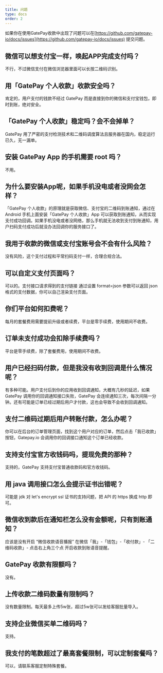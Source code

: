 ```yaml
---
title: 问题
type: docs
order: 2
---
```


如果你在使用GatePay收款中出现了问题可以在[https://github.com/gatepay-io/docs/issues](https://github.com/gatepay-io/docs/issues) 提交问题。

## 微信可以想支付宝一样，唤起APP完成支付吗？

不行，不过微信支付在微信浏览器里面可以长按二维码识别。

## 用「GatePay 个人收款」收款安全吗？

肯定的，用户支付的钱款不经过 GatePay 而是直接到你的微信和支付宝钱包，即时到账，绝对安全。

## 「GatePay 个人收款」稳定吗？会不会掉单？

GatePay 用了严密的支付检测技术和二维码调度算法且服务器在国内，稳定运行已久，无一漏单。

## 安装 GatePay App 的手机需要 root 吗？

不用。

## 为什么要安装App呢，如果手机没电或者没网会怎样？

「GatePay 个人收款」的原理就是获取微信、支付宝的二维码到账通知，通过在 Android 手机上面安装「GatePay 个人收款」App 可以获取到账通知，从而实现支付成功回调。如果手机没电或者没网络，那么手机就无法收到支付到账通知，用户扫码支付成功后就没办法回调你的服务接口了。

## 我用于收款的微信或支付宝账号会不会有什么风险？

没有风险，这个支付过程和平常扫码支付一样，合理合规合法。

## 可以自定义支付页面吗？

可以的。支付接口请求得到的支付链接 通过设置 format=json 参数可以返回 json 格式的支付数据，你可以自己渲染支付页面。

## 你们平台如何扣费呢？

每月的套餐费用需要提前升级或者续费，平台是零手续费，使用期间不收费。

## 订单未支付成功会扣除手续费吗？

平台是零手续费，除了套餐费用，使用期间不收费。

## 用户已经扫码付款，但是我没有收到回调是什么情况呢？

有多种可能。用户支付后到你的应用收到回调通知，大概有几秒的延迟，如果 GatePay 调用你的回调通知接口失败，GatePay 会连续通知三次，每次间隔一分钟。还有可能是订单已经过期后用户才付款，这也会导致不会收到回调通知。

## 支付二维码过期后用户转账付款，怎么办呢？

你可以在后台的订单管理页面，找到这个用户对应的订单，然后点击「我已收款」按钮，Gatepay.io 会调用你的回调接口通知这个订单已经收款。

## 支持支付宝官方收钱码吗，提现免费的那种？

支持的，GatePay 支持支付宝普通收款码和官方收钱码。

## 用 java 调用接口怎么会提示证书出错呢？

可能是 jdk 对 let's encrypt ssl 证书的支持问题，把 API 的 https 换成 http 即可。

## 微信收到款后在通知栏怎么没有金额呢，只有到账通知？

应该是没有开启 “微信收款语音播报” 在微信「我」-「钱包」-「收付款」- 「二维码收款」- 点击右上角三个点 开启收款到账语音提醒。

## GatePay 收款有限额吗？

没有。

## 上传收款二维码数量有限制吗？

没有数量限制。每天最多上传5w张，超过5w张可以发给客服批量导入。

## 支持企业微信买单二维码吗？

支持。

## 我支付的笔数超过了最高套餐限制，可以定制套餐吗？

可以，请联系客服定制特殊套餐。

